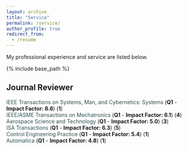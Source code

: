 ```yaml
---
layout: archive
title: "Service"
permalink: /service/
author_profile: true
redirect_from:
  - /resume
---
```


My professional experience and service are listed below.

{% include base_path %}

## Journal Reviewer

<a href="https://ieeexplore.ieee.org/xpl/RecentIssue.jsp?punumber=6221021" style="text-decoration:none; color:#2F4F4F">IEEE Transactions on Systems, Man, and Cybernetics: Systems</a> (**Q1** - **Impact Factor: 8.6**) (**1**) <br>
<a href="https://ieeexplore.ieee.org/xpl/RecentIssue.jsp?punumber=3516" style="text-decoration:none; color:#2F4F4F">IEEE/ASME Transactions on Mechatronics</a> (**Q1** - **Impact Factor: 6.1**) (**4**) <br>
<a href="https://www.sciencedirect.com/journal/aerospace-science-and-technology" style="text-decoration:none; color:#2F4F4F">Aerospace Science and Technology</a> (**Q1** - **Impact Factor: 5.0**) (**3**) <br>
<a href="https://www.journals.elsevier.com/isa-transactions" style="text-decoration:none; color:#2F4F4F">ISA Transactions</a> (**Q1** - **Impact Factor: 6.3**) (**5**) <br>
<a href="https://www.sciencedirect.com/journal/control-engineering-practice" style="text-decoration:none; color:#2F4F4F">Control Engineering Practice</a> (**Q1** - **Impact Factor: 5.4**) (**1**) <br>
<a href="https://www.journals.elsevier.com/automatica" style="text-decoration:none; color:#2F4F4F">Automatica</a> (**Q1** - **Impact Factor: 4.8**) (**1**) <br>

